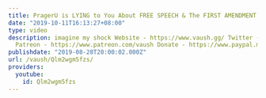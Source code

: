 ```yaml
---
title: PragerU is LYING to You About FREE SPEECH & The FIRST AMENDMENT
date: "2019-10-11T16:13:27+08:00"
type: video
description: imagine my shock Website - https://www.vaush.gg/ Twitter - https://twitter.com/VaushV
  Patreon - https://www.patreon.com/vaush Donate - https://www.paypal.me/vaush
publishdate: "2019-08-28T20:00:02.000Z"
url: /vaush/Qlm2wgm5fzs/
providers:
  youtube:
    id: Qlm2wgm5fzs
---
```

